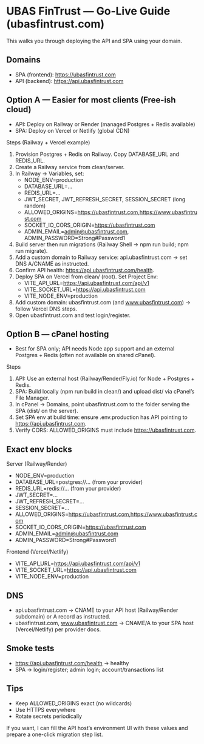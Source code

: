 # UBAS FinTrust — Go‑Live Guide (ubasfintrust.com)

This walks you through deploying the API and SPA using your domain.

## Domains
- SPA (frontend): https://ubasfintrust.com
- API (backend): https://api.ubasfintrust.com

## Option A — Easier for most clients (Free-ish cloud)
- API: Deploy on Railway or Render (managed Postgres + Redis available)
- SPA: Deploy on Vercel or Netlify (global CDN)

Steps (Railway + Vercel example)
1) Provision Postgres + Redis on Railway. Copy DATABASE_URL and REDIS_URL.
2) Create a Railway service from clean/server.
3) In Railway → Variables, set:
   - NODE_ENV=production
   - DATABASE_URL=…
   - REDIS_URL=…
   - JWT_SECRET, JWT_REFRESH_SECRET, SESSION_SECRET (long random)
   - ALLOWED_ORIGINS=https://ubasfintrust.com,https://www.ubasfintrust.com
   - SOCKET_IO_CORS_ORIGIN=https://ubasfintrust.com
   - ADMIN_EMAIL=admin@ubasfintrust.com, ADMIN_PASSWORD=Strong#Password1
4) Build server then run migrations (Railway Shell → npm run build; npm run migrate).
5) Add a custom domain to Railway service: api.ubasfintrust.com → set DNS A/CNAME as instructed.
6) Confirm API health: https://api.ubasfintrust.com/health.
7) Deploy SPA on Vercel from clean/ (root). Set Project Env:
   - VITE_API_URL=https://api.ubasfintrust.com/api/v1
   - VITE_SOCKET_URL=https://api.ubasfintrust.com
   - VITE_NODE_ENV=production
8) Add custom domain: ubasfintrust.com (and www.ubasfintrust.com) → follow Vercel DNS steps.
9) Open ubasfintrust.com and test login/register.

## Option B — cPanel hosting
- Best for SPA only; API needs Node app support and an external Postgres + Redis (often not available on shared cPanel).

Steps
1) API: Use an external host (Railway/Render/Fly.io) for Node + Postgres + Redis.
2) SPA: Build locally (npm run build in clean/) and upload dist/ via cPanel’s File Manager.
3) In cPanel → Domains, point ubasfintrust.com to the folder serving the SPA (dist/ on the server).
4) Set SPA env at build time: ensure .env.production has API pointing to https://api.ubasfintrust.com.
5) Verify CORS: ALLOWED_ORIGINS must include https://ubasfintrust.com.

## Exact env blocks

Server (Railway/Render)
- NODE_ENV=production
- DATABASE_URL=postgres://… (from your provider)
- REDIS_URL=redis://… (from your provider)
- JWT_SECRET=…
- JWT_REFRESH_SECRET=…
- SESSION_SECRET=…
- ALLOWED_ORIGINS=https://ubasfintrust.com,https://www.ubasfintrust.com
- SOCKET_IO_CORS_ORIGIN=https://ubasfintrust.com
- ADMIN_EMAIL=admin@ubasfintrust.com
- ADMIN_PASSWORD=Strong#Password1

Frontend (Vercel/Netlify)
- VITE_API_URL=https://api.ubasfintrust.com/api/v1
- VITE_SOCKET_URL=https://api.ubasfintrust.com
- VITE_NODE_ENV=production

## DNS
- api.ubasfintrust.com → CNAME to your API host (Railway/Render subdomain) or A record as instructed.
- ubasfintrust.com, www.ubasfintrust.com → CNAME/A to your SPA host (Vercel/Netlify) per provider docs.

## Smoke tests
- https://api.ubasfintrust.com/health → healthy
- SPA → login/register; admin login; account/transactions list

## Tips
- Keep ALLOWED_ORIGINS exact (no wildcards)
- Use HTTPS everywhere
- Rotate secrets periodically

If you want, I can fill the API host’s environment UI with these values and prepare a one-click migration step list.

